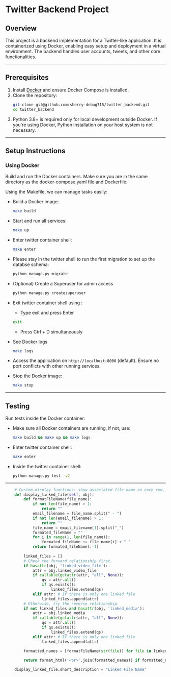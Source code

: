 # Twitter Backend Project

## Overview
This project is a backend implementation for a Twitter-like application. It is containerized using Docker, enabling easy setup and deployment in a virtual environment. The backend handles user accounts, tweets, and other core functionalities.

---

## Prerequisites
1. Install [Docker](https://www.docker.com/) and ensure Docker Compose is installed.
2. Clone the repository:
   ```bash
   git clone git@github.com:sherry-debug715/twitter_backend.git
   cd twitter_backend
   ```
3. Python 3.8+ is required only for local development outside Docker. If you're using Docker, Python installation on your host system is not necessary.

---

## Setup Instructions

### Using Docker
Build and run the Docker containers. Make sure you are in the same directory as the docker-compose.yaml file and Dockerfile:

Using the Makefile, we can manage tasks easily:

- Build a Docker image:
  ```bash
  make build
  ```
- Start and run all services:
  ```bash
  make up
  ```
- Enter twitter container shell:
  ```bash
  make enter
  ```
- Please stay in the twitter shell to run the first migration to set up the databse schema:
    ```bash
    python manage.py migrate
    ```
- (Optional) Create a Superuser for admin access
    ```bash
    python manage.py createsuperuser
    ```
- Exit twitter container shell using :
    - Type exit and press Enter 
    ```bash
    exit
    ```
    - Press Ctrl + D simultaneously
- See Docker logs
    ```bash
    make logs
    ```
- Access the application on `http://localhost:8000` (default). Ensure no port conflicts with other running services.

- Stop the Docker image:
  ```bash
  make stop
  ```
---

## Testing
Run tests inside the Docker container:

- Make sure all Docker containers are running, if not, use:
    ```bash
    make build && make up && make logs
    ```
- Enter twitter container shell:
  ```bash
  make enter
  ```
- Inside the twitter container shell:
    ```bash
    python manage.py test -v2
    ```
---

```python
    # Custom display functions: show associated file name on each row, if any.
    def display_linked_file(self, obj):
        def formatFileName(file_name):
            if not len(file_name) > 1:
                return ""
            email_filename = file_name.split(" - ")
            if not len(email_filename) > 1:
                return ""
            file_name = email_filename[1].split("_")
            formated_fileName = ""
            for i in range(1, len(file_name)):
                formated_fileName += file_name[i] + "_"
            return formated_fileName[:-1]
   
        linked_files = []
        # Check the forward relationship first.
        if hasattr(obj, 'linked_video_file'):
            attr = obj.linked_video_file
            if callable(getattr(attr, "all", None)):
                qs = attr.all() 
                if qs.exists():
                    linked_files.extend(qs)
            elif attr: # If there is only one linked file
                linked_files.append(attr) 
        # Otherwise, try the reverse relationship.
        if not linked_files and hasattr(obj, 'linked_media'):
            attr = obj.linked_media
            if callable(getattr(attr, "all", None)):
                qs = attr.all() 
                if qs.exists():
                    linked_files.extend(qs)
            elif attr: # If there is only one linked file
                linked_files.append(attr)
        
        formatted_names = [formatFileName(str(file)) for file in linked_files if formatFileName(str(file))]

        return format_html('<br>'.join(formatted_names)) if formatted_names else "-"

    display_linked_file.short_description = "Linked File Name"
```

